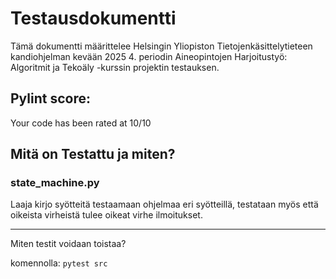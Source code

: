 # Testausdokumentti

Tämä dokumentti määrittelee Helsingin Yliopiston Tietojenkäsittelytieteen kandiohjelman kevään 2025 4. periodin Aineopintojen Harjoitustyö: Algoritmit ja Tekoäly -kurssin projektin testauksen.

## Pylint score:

Your code has been rated at 10/10

## Mitä on Testattu ja miten?

### state_machine.py

Laaja kirjo syötteitä testaamaan ohjelmaa eri syötteillä, testataan myös että oikeista virheistä tulee oikeat virhe ilmoitukset.

---

Miten testit voidaan toistaa?

komennolla:
`pytest src`
